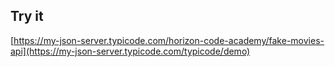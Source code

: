 ## Try it

[https://my-json-server.typicode.com/horizon-code-academy/fake-movies-api](https://my-json-server.typicode.com/typicode/demo)
